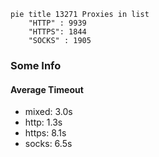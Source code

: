 
```mermaid
pie title 13271 Proxies in list
    "HTTP" : 9939
    "HTTPS": 1844
    "SOCKS" : 1905
```

### Some Info
#### Average Timeout

- mixed: 3.0s
- http: 1.3s
- https: 8.1s
- socks: 6.5s